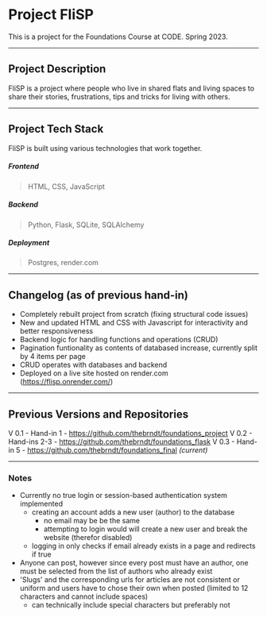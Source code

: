 # Project FliSP

This is a project for the Foundations Course at CODE. Spring 2023.

<hr>

## Project Description

FliSP is a project where people who live in shared flats and living spaces to share their stories, frustrations, tips and tricks for living with others.

<hr>

## Project Tech Stack

FliSP is built using various technologies that work together.

##### Frontend
> HTML, CSS, JavaScript
##### Backend
>Python, Flask, SQLite, SQLAlchemy
##### Deployment
>Postgres, render.com

<hr>

## Changelog (as of previous hand-in)

- Completely rebuilt project from scratch (fixing structural code issues)
- New and updated HTML and CSS with Javascript for interactivity and better responsiveness
- Backend logic for handling functions and operations (CRUD)
- Pagination funtionality as contents of databased increase, currently split by 4 items per page
- CRUD operates with databases and backend
- Deployed on a live site hosted on render.com (https://flisp.onrender.com/)

<hr>

## Previous Versions and Repositories

V 0.1 - Hand-in 1 - https://github.com/thebrndt/foundations_project
V 0.2 - Hand-ins 2-3 - https://github.com/thebrndt/foundations_flask
V 0.3 - Hand-in 5 - https://github.com/thebrndt/foundations_final _(current)_

<hr>

### Notes
- Currently no true login or session-based authentication system implemented
  - creating an account adds a new user (author) to the database
    - no email may be be the same
    - attempting to login would will create a new user and break the website (therefor disabled)
  - logging in only checks if email already exists in a page and redirects if true
- Anyone can post, however since every post must have an author, one must be selected from the list of authors who already exist
- 'Slugs' and the corresponding urls for articles are not consistent or uniform and users have to chose their own when posted (limited to 12 characters and cannot include spaces)
  - can technically include special characters but preferably not